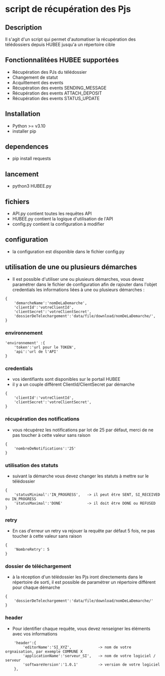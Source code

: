 
# script de récupération des Pjs

## Description
Il s'agit d'un script qui permet d'automatiser la récupération des télédossiers depuis HUBEE jusqu'a un répertoire cible

## Fonctionnalitées HUBEE supportées
- Récupération des PJs du télédossier
- Changement de statut
- Acquittement des events
- Récupération des events SENDING_MESSAGE
- Récupération des events ATTACH_DEPOSIT
- Récupération des events STATUS_UPDATE

## Installation
 - Python >= v3.10
 - installer pip
 
## dependences
 - pip install requests
 
## lancement
 - python3 HUBEE.py

## fichiers
 - API.py contient toutes les requêtes API
 - HUBEE.py contient la logique d'utilisation de l'API
 - config.py contient la configuration à modifier

## configuration
- la configuration est disponible dans le fichier config.py

## utilisation de une ou plusieurs démarches
 - Il est possible d'utiliser une ou plusieurs démarches, vous devez paramétrer dans le fichier de configuration afin de rajouter dans l'objet credentials les informations liées à une ou plusieurs démarches :
```
{
    'demarcheName':'nomDeLaDemarche',
    'clientId':'votreClientId',
    'clientSecret':'votreClientSecret',
    'dossierDeTelechargement':'data/file/download/nomDeLaDemarche/',
}
```

### environnement
```
'environnement' :{
    'token':'url pour le TOKEN',
    'api':'url de l'API'
}
```
### credentials
- vos identifiants sont disponibles sur le portail HUBEE
- il y a un couple différent ClientId/ClientSecret par démarche
```
{
    'clientId':'votreClientId',
    'clientSecret':'votreClientSecret',
}
```

### récupération des notifications
- vous récupérez les notifications par lot de 25 par défaut, merci de ne pas toucher à cette valeur sans raison
```
{
    'nombreDeNotifications':'25'
}
```

### utilisation des statuts
- suivant la démarche vous devez changer les statuts à mettre sur le télédossier
```
{
    'statusMinimal':'IN_PROGRESS',   -> il peut être SENT, SI_RECEIVED ou IN_PROGRESS
    'statusMaximal':'DONE'           -> il doit être DONE ou REFUSED
}
```

### retry
- En cas d'erreur un retry va rejouer la requête par défaut 5 fois, ne pas toucher à cette valeur sans raison
```
{
    'NombreRetry': 5
}
```

### dossier de téléchargement
- à la réception d'un télédossier les Pjs iront directements dans le répertoire de sorti, il est possible de paramétrer un répertoire différent pour chaque démarche
```
{
    'dossierDeTelechargement':'data/file/download/nomDeLaDemarche/'
}
```

### header
- Pour identifier chaque requête, vous devez renseigner les éléments avec vos informations
```
    'header':{
        'editorName':'SI_XYZ',            -> nom de votre orgnaisation, par exemple COMMUNE X
        'applicationName':'serveur_SI',   -> nom de votre logiciel / serveur
        'softwareVersion':'1.0.1'         -> version de votre logiciel
    },
```
